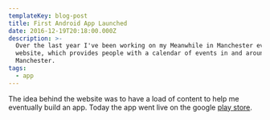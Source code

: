 ```yaml
---
templateKey: blog-post
title: First Android App Launched
date: 2016-12-19T20:18:00.000Z
description: >-
  Over the last year I've been working on my Meanwhile in Manchester events
  website, which provides people with a calendar of events in and around
  Manchester. 
tags:
  - app
---
```

The idea behind the website was to have a load of content to help me eventually build an app. Today the app went live on the google [play store](https://play.google.com/store/apps/details?id=com.meanwhileinmanchester.mim&hl=en).
